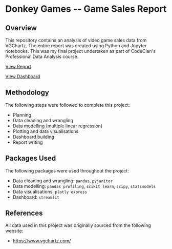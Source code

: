 # Donkey Games -- Game Sales Report

## Overview

This repository contains an analysis of video game sales data from VGChartz. The entire report was created using Python and Jupyter notebooks. This was my final project undertaken as part of CodeClan's Professional Data Analysis course.

[View Report](https://mrcslx.github.io/game_sales_report.html)

[View Dashboard](https://share.streamlit.io/mrcslx/game_sales/main/dashboard/game_sales_dashboard.py)

## Methodology

The following steps were followed to complete this project:
- Planning
- Data cleaning and wrangling
- Data modelling (multiple linear regression)
- Plotting and data visualisations
- Dashboard building
- Report writing

## Packages Used

The following packages were used throughout the project:
- Data cleaning and wrangling: `pandas`, `pyjanitor`
- Data modelling: `pandas profiling`, `scikit learn`, `scipy`, `statsmodels`
- Data visualisations: `plotly express`
- Dashboard: `streamlit`

## References

All data used in this project was originally sourced from the following website:

- https://www.vgchartz.com/
